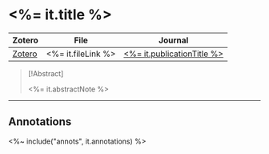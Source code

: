 # <%= it.title %>

| Zotero | File | Journal |
| ---- | ---- | ---- |
| [Zotero](<%= it.backlink %>) | <%= it.fileLink %> | [<%= it.publicationTitle %>](<%= it.url%>) |

> [!Abstract]
> 
> <%= it.abstractNote %>

---
## Annotations

<%~ include("annots", it.annotations) %>